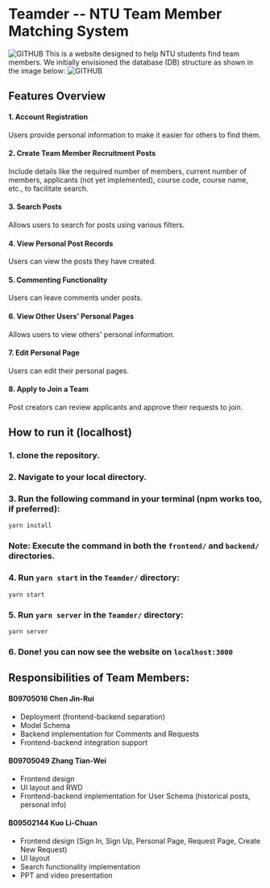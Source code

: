 # Teamder -- NTU Team Member Matching System
![GITHUB](https://i.imgur.com/6L9QzMm.png)
This is a website designed to help NTU students find team members. We initially envisioned the database (DB) structure as shown in the image below:
![GITHUB](https://i.imgur.com/bbdZ2pF.png)

## Features Overview
#### 1. Account Registration
Users provide personal information to make it easier for others to find them.
#### 2. Create Team Member Recruitment Posts
Include details like the required number of members, current number of members, applicants (not yet implemented), course code, course name, etc., to facilitate search.
#### 3. Search Posts 
Allows users to search for posts using various filters.
#### 4. View Personal Post Records
Users can view the posts they have created.
#### 5. Commenting Functionality 
Users can leave comments under posts.
#### 6. View Other Users’ Personal Pages 
Allows users to view others' personal information.
#### 7. Edit Personal Page
Users can edit their personal pages.
#### 8. Apply to Join a Team 
Post creators can review applicants and approve their requests to join.

## How to run it (localhost)
### 1. clone the repository.
### 2. Navigate to your local directory.
### 3. Run the following command in your terminal (npm works too, if preferred):
    yarn install
### Note: Execute the command in both the `frontend/` and `backend/ `directories.
### 4. Run `yarn start` in the `Teamder/` directory:
    yarn start
### 5. Run `yarn server` in the `Teamder/` directory:
    yarn server
### 6. Done! you can now see the website on `localhost:3000`

## Responsibilities of Team Members:
#### B09705016 Chen Jin-Rui
* Deployment (frontend-backend separation)
* Model Schema
* Backend implementation for Comments and Requests
* Frontend-backend integration support
#### B09705049 Zhang Tian-Wei
* Frontend design
* UI layout and RWD
* Frontend-backend implementation for User Schema (historical posts, personal info)
#### B09502144 Kuo Li-Chuan
* Frontend design (Sign In, Sign Up, Personal Page, Request Page, Create New Request)
* UI layout
* Search functionality implementation
* PPT and video presentation


